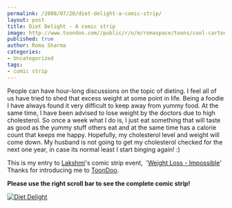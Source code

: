 ```yaml
--- 
permalink: /2008/07/20/diet-delight-a-comic-strip/
layout: post
title: Diet Delight - A comic strip
image: http://www.toondoo.com//public/r/o/m/romaspace/toons/cool-cartoon-315964.png
published: true
author: Roma Sharma
categories: 
- Uncategorized
tags:
- comic strip
---
```

People can have hour-long discussions on the topic of dieting. I feel all of us have tried to shed that excess weight at some point in life. Being a foodie I have always found it very difficult to keep away from yummy food. At the same time, I have been advised to lose weight by the doctors due to high cholesterol. So once a week what I do is, I just eat something that will taste as good as the yummy stuff others eat and at the same time has a calorie count that keeps me happy. Hopefully, my cholesterol level and weight will come down. My husband is not going to get my cholesterol checked for the next one year, in case its normal least I start binging again! :)

This is my entry to <a href="http://www.tasteofmysore.com/">Lakshmi</a>'s comic strip event,  '<a href="http://www.tasteofmysore.com/2008/06/create-comic-round-up-theme-for-next.html">Weight Loss - Impossible</a>' Thanks for introducing me to <a href="http://www.toondoo.com/">ToonDoo</a>.

<strong>Please use the right scroll bar to see the complete comic strip!</strong>
<p style="overflow:auto;padding-right:5px;width:400px;height:340px;"><a href="http://www.toondoo.com/View.toon?param=315964"><img longdesc="toon description.." src="http://www.toondoo.com//public/r/o/m/romaspace/toons/cool-cartoon-315964.png" border="0" alt="Diet Delight" /></a></p>
